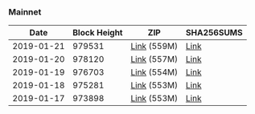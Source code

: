 ### Mainnet

|    Date    | Block Height | ZIP | SHA256SUMS |
| ---------- | ------------ | --- | ---------- |
| 2019-01-21 | 979531 | [Link](https://s3-ap-southeast-2.amazonaws.com/ion-bootstrap/mainnet/2019-01-21/bootstrap.dat.zip) (559M) | [Link](https://s3-ap-southeast-2.amazonaws.com/ion-bootstrap/mainnet/2019-01-21/SHA256SUMS) |
| 2019-01-20 | 978120 | [Link](https://s3-ap-southeast-2.amazonaws.com/ion-bootstrap/mainnet/2019-01-20/bootstrap.dat.zip) (557M) | [Link](https://s3-ap-southeast-2.amazonaws.com/ion-bootstrap/mainnet/2019-01-20/SHA256SUMS) |
| 2019-01-19 | 976703 | [Link](https://s3-ap-southeast-2.amazonaws.com/ion-bootstrap/mainnet/2019-01-19/bootstrap.dat.zip) (554M) | [Link](https://s3-ap-southeast-2.amazonaws.com/ion-bootstrap/mainnet/2019-01-19/SHA256SUMS) |
| 2019-01-18 | 975281 | [Link](https://s3-ap-southeast-2.amazonaws.com/ion-bootstrap/mainnet/2019-01-18/bootstrap.dat.zip) (553M) | [Link](https://s3-ap-southeast-2.amazonaws.com/ion-bootstrap/mainnet/2019-01-18/SHA256SUMS) |
| 2019-01-17 | 973898 | [Link](https://s3-ap-southeast-2.amazonaws.com/ion-bootstrap/mainnet/2019-01-17/bootstrap.dat.zip) (553M) | [Link](https://s3-ap-southeast-2.amazonaws.com/ion-bootstrap/mainnet/2019-01-17/SHA256SUMS) |
